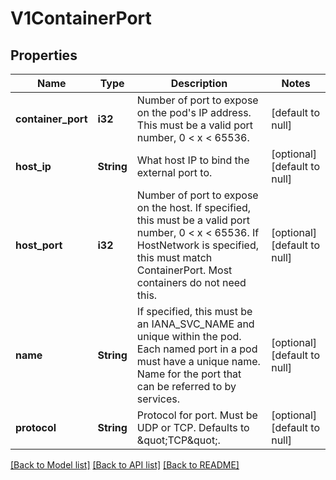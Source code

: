 # V1ContainerPort

## Properties
Name | Type | Description | Notes
------------ | ------------- | ------------- | -------------
**container_port** | **i32** | Number of port to expose on the pod&#39;s IP address. This must be a valid port number, 0 &lt; x &lt; 65536. | [default to null]
**host_ip** | **String** | What host IP to bind the external port to. | [optional] [default to null]
**host_port** | **i32** | Number of port to expose on the host. If specified, this must be a valid port number, 0 &lt; x &lt; 65536. If HostNetwork is specified, this must match ContainerPort. Most containers do not need this. | [optional] [default to null]
**name** | **String** | If specified, this must be an IANA_SVC_NAME and unique within the pod. Each named port in a pod must have a unique name. Name for the port that can be referred to by services. | [optional] [default to null]
**protocol** | **String** | Protocol for port. Must be UDP or TCP. Defaults to \&quot;TCP\&quot;. | [optional] [default to null]

[[Back to Model list]](../README.md#documentation-for-models) [[Back to API list]](../README.md#documentation-for-api-endpoints) [[Back to README]](../README.md)


